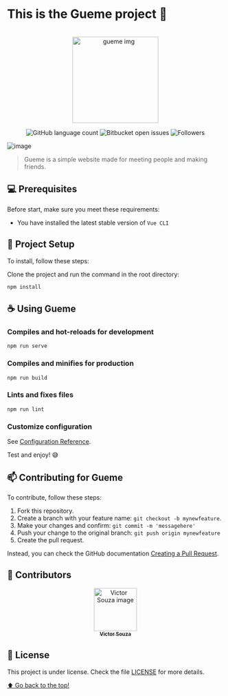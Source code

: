 # This is the Gueme project 🐻
<br>
<div align="center">
  
<img src="https://user-images.githubusercontent.com/71740612/143323364-eb26ea79-9b1a-408d-abb8-778325a44489.png" width="200" alt="gueme img">
  
![GitHub language count](https://img.shields.io/github/languages/count/victorsouza19/gueme?style=for-the-badge)
![Bitbucket open issues](https://img.shields.io/bitbucket/issues/victorsouza19/gueme?style=for-the-badge)
![Followers](https://img.shields.io/github/followers/victorsouza19?style=for-the-badge)
</div>

![image](https://user-images.githubusercontent.com/71740612/143324370-9866a856-b069-453a-9a1e-d325e9f7d0b1.png)
> Gueme is a simple website made for meeting people and making friends.

## 💻 Prerequisites

Before start, make sure you meet these requirements:

* You have installed the latest stable version of `Vue CLI` 

## 🚀 Project Setup

To install, follow these steps:

Clone the project and run the command in the root directory:
```
npm install
```

## ☕ Using Gueme

### Compiles and hot-reloads for development
```
npm run serve
```

### Compiles and minifies for production
```
npm run build
```

### Lints and fixes files
```
npm run lint
```

### Customize configuration
See [Configuration Reference](https://cli.vuejs.org/config/).

Test and enjoy! 😅

## 📫 Contributing for Gueme

To contribute, follow these steps:

1. Fork this repository.
2. Create a branch with your feature name: `git checkout -b mynewfeature`.
3. Make your changes and confirm: `git commit -m 'messagehere'`
4. Push your change to the original branch: `git push origin mynewfeature`
5. Create the pull request.

Instead, you can check the GitHub documentation [Creating a Pull Request](https://help.github.com/en/github/collaborating-with-issues-and-pull-requests/creating-a-pull-request).

## 🤝 Contributors

<div align="center" >
  <a href="#">
    <img src="https://github.com/victorsouza19.png" width="100px;" alt="Victor Souza image"/><br>
    <sub>
      <b>Victor Souza</b>
    </sub>
  </a>
</div>

## 📝 License

This project is under license. Check the file [LICENSE](LICENSE.txt) for more details.

[⬆ Go back to the top!](#Gueme)<br>



